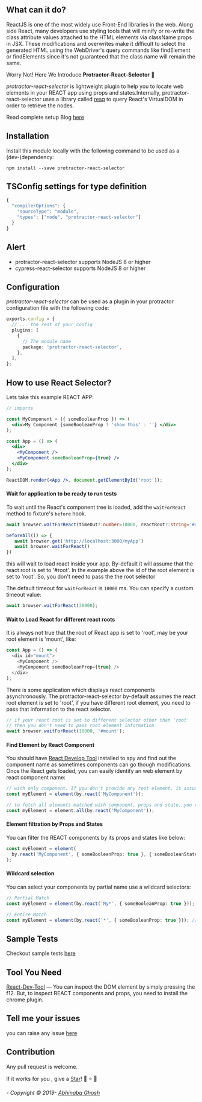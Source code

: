 ## What can it do?

ReactJS is one of the most widely use Front-End libraries in the web. Along side React, many developers use styling tools that will minify or re-write the class attribute values attached to the HTML elements via className props in JSX. These modifications and overwrites make it difficult to select the generated HTML using the WebDriver's query commands like findElement or findElements since it's not guaranteed that the class name will remain the same.

Worry Not! Here We Introduce **Protractor-React-Selector** :hatching_chick:

_protractor-react-selector_ is lightweight plugin to help you to locate web elements in your REACT app using props and states.Internally, protractor-react-selector uses a library called [resq](https://github.com/baruchvlz/resq) to query React's VirtualDOM in order to retrieve the nodes.

Read complete setup Blog [here](https://medium.com/@abhinabaghosh.1994/test-your-react-app-efficiently-with-protractor-b8406db9148f)

## Installation

Install this module locally with the following command to be used as a (dev-)dependency:

```shell
npm install --save protractor-react-selector
```

## TSConfig settings for type definition

```js
{
  "compilerOptions": {
    "sourceType": "module",
    "types": ["node", "protractor-react-selector"]
  }
}
```

## Alert

- protractor-react-selector supports NodeJS 8 or higher
- cypress-react-selector supports NodeJS 8 or higher

## Configuration

_protractor-react-selector_ can be used as a plugin in your protractor configuration file with the following code:

```typescript
exports.config = {
  // ... the rest of your config
  plugins: [
    {
      // The module name
      package: 'protractor-react-selector',
    },
  ],
};
```

## How to use React Selector?

Lets take this example REACT APP:

```jsx
// imports

const MyComponent = ({ someBooleanProp }) => (
  <div>My Component {someBooleanProp ? 'show this' : ''} </div>
);

const App = () => (
  <div>
    <MyComponent />
    <MyComponent someBooleanProp={true} />
  </div>
);

ReactDOM.render(<App />, document.getElementById('root'));
```

#### Wait for application to be ready to run tests

To wait until the React's component tree is loaded, add the `waitForReact` method to fixture's `before` hook.

```ts
await browser.waitForReact(timeOut?:number=10000, reactRoot?:string='#root')
```

```js
beforeAll(() => {
   await browser.get('http://localhost:3000/myApp')
   await browser.waitForReact()
})
```

this will wait to load react inside your app. By-default it will assume that the react root is set to '#root'. In the example above the id of the root element is set to 'root'. So, you don't need to pass the the root selector

The default timeout for `waitForReact` is `10000` ms. You can specify a custom timeout value:

```js
await browser.waitForReact(30000);
```

#### Wait to Load React for different react roots

It is always not true that the root of React app is set to 'root', may be your root element is 'mount', like:

```js
const App = () => (
  <div id="mount">
    <MyComponent />
    <MyComponent someBooleanProp={true} />
  </div>
);
```

There is some application which displays react components asynchronously. The protractor-react-selector by-default assumes the react root element is set to 'root', if you have different root element, you need to pass that information to the react selector.

```ts
// if your react root is set to different selector other than 'root'
// then you don't need to pass root element information
await browser.waitForReact(10000, '#mount');
```

#### Find Element by React Component

You should have [React Develop Tool](https://chrome.google.com/webstore/detail/react-developer-tools/fmkadmapgofadopljbjfkapdkoienihi?hl=en) installed to spy and find out the component name as sometimes components can go though modifications. Once the React gets loaded, you can easily identify an web element by react component name:

```ts
// with only component. If you don't provide any root element, it assume that root is set to '#root'
const myElement = element(by.react('MyComponent'));

// to fetch all elements matched with component, props and state, you can use protractor native 'all' method
const myElement = element.all(by.react('MyComponent'));
```

#### Element filtration by Props and States

You can filter the REACT components by its props and states like below:

```ts
const myElement = element(
  by.react('MyComponent', { someBooleanProp: true }, { someBooleanState: true })
);
```

#### Wildcard selection

You can select your components by partial name use a wildcard selectors:

```ts
// Partial Match
const myElement = element(by.react('My*', { someBooleanProp: true }));

// Entire Match
const myElement = element(by.react('*', { someBooleanProp: true })); // return all components matched with the prop
```

## Sample Tests

Checkout sample tests [here](./test/)

## Tool You Need

[React-Dev-Tool](https://chrome.google.com/webstore/detail/react-developer-tools/fmkadmapgofadopljbjfkapdkoienihi?hl=en) — You can inspect the DOM element by simply pressing the f12. But, to inspect REACT components and props, you need to install the chrome plugin.

## Tell me your issues

you can raise any issue [here](https://github.com/abhinaba1080/protractor-react-selector/issues)

## Contribution

Any pull request is welcome.

If it works for you , give a [Star](https://github.com/abhinaba1080/protractor-react-selector)! :star2: :star: :star2:

_- Copyright &copy; 2019- [Abhinaba Ghosh](https://www.linkedin.com/in/abhinaba-ghosh-9a2ab8a0/)_
